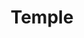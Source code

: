 ---
layout: media
title: "Temple"
excerpt:
categories: visual
ads: false
share: true
image:
  id: 22310657622
---